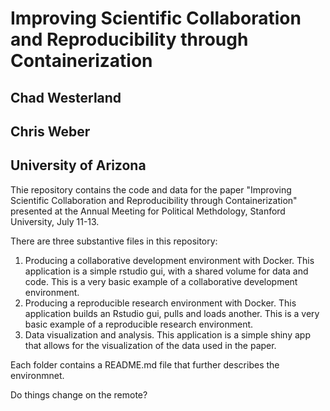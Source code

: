 # Improving Scientific Collaboration and Reproducibility through Containerization
## Chad Westerland
## Chris Weber
## University of Arizona

Thie repository contains the code and data for the paper "Improving Scientific Collaboration and Reproducibility through Containerization" presented at the Annual Meeting for Political Methdology, Stanford University, July 11-13. 

There are three substantive files in this repository:

1) Producing a collaborative development environment with Docker. This application is a simple rstudio gui, with a shared volume for data and code. This is a very basic example of a collaborative development environment.
2) Producing a reproducible research environment with Docker. This application builds an Rstudio gui, pulls and loads another. This is a very basic example of a reproducible research environment.
3) Data visualization and analysis. This application is a simple shiny app that allows for the visualization of the data used in the paper.

Each folder contains a README.md file that further describes the environmnet.

Do things change on the remote?

